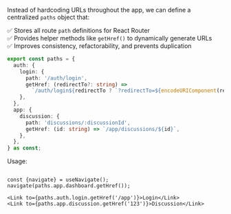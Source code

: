 Instead of hardcoding URLs throughout the app, we can define a centralized `paths` object that:

✅ Stores all route `path` definitions for React Router  
✅ Provides helper methods like `getHref()` to dynamically generate URLs  
✅ Improves consistency, refactorability, and prevents duplication

```ts
export const paths = {
  auth: {
    login: {
      path: '/auth/login',
      getHref: (redirectTo?: string) =>
        `/auth/login${redirectTo ? `?redirectTo=${encodeURIComponent(redirectTo)}` : ''}`,
    },
  },
  app: {
    discussion: {
      path: 'discussions/:discussionId',
      getHref: (id: string) => `/app/discussions/${id}`,
    },
  },
} as const;

```

Usage:

```tsx

const {navigate} = useNavigate();
navigate(paths.app.dashboard.getHref());

```

```tsx
<Link to={paths.auth.login.getHref('/app')}>Login</Link>
<Link to={paths.app.discussion.getHref('123')}>Discussion</Link>
```